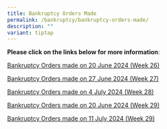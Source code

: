 ```yaml
---
title: Bankruptcy Orders Made
permalink: /bankruptcy/bankruptcy-orders-made/
description: ""
variant: tiptap
---
```

<p><strong>Please click on the links below for more information</strong>:</p>
<p></p>
<p><a href="/files/BOs Made/Bankruptcy_Orders_made_on_20_June_2024__Week_26_.pdf" rel="noopener noreferrer nofollow" target="_blank">Bankruptcy Orders made on 20 June 2024 (Week 26)</a>
</p>
<p><a href="/files/BOs Made/Bankruptcy_Orders_made_on_27_June_2024__Week_27_.pdf" rel="noopener noreferrer nofollow" target="_blank">Bankruptcy Orders made on 27 June 2024 (Week 27)</a>
</p>
<p><a href="/files/BOs Made/Bankruptcy_Orders_made_on_4_July_2024__Week_28_.pdf" rel="noopener noreferrer nofollow" target="_blank">Bankruptcy Orders made on 4 July 2024 (Week 28)</a>
</p>
<p><a href="/files/BOs Made/Bankruptcy_Orders_made_on_20_June_2024__Week_29_.pdf" rel="noopener noreferrer nofollow" target="_blank">Bankruptcy Orders made on 20 June 2024 (Week 29)</a>
</p>
<p><a href="/files/BOs Made/Bankruptcy_Orders_made_on_11_July_2024__Week_29_.pdf" rel="noopener noreferrer nofollow" target="_blank">Bankruptcy Orders made on 11 July 2024 (Week 29)</a>
</p>